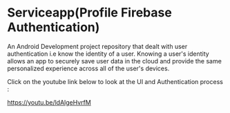 # Serviceapp(Profile Firebase Authentication)

An Android Development project repository that dealt with user authentication i.e know the identity of a user. Knowing a user's identity allows an app to securely save user data in the cloud and provide the same personalized experience across all of the user's devices.

Click on the youtube link below to look at the UI and  Authentication process :


https://youtu.be/ldAlgeHvrfM 


